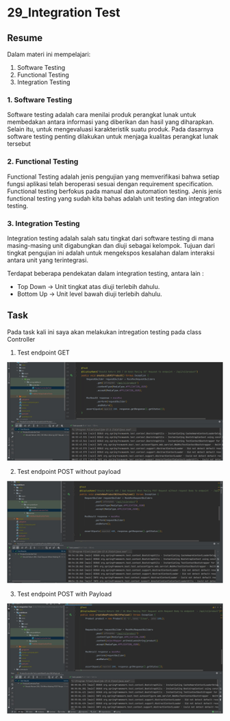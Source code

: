 # 29_Integration Test

## Resume
Dalam materi ini mempelajari:
1. Software Testing
2. Functional Testing
3. Integration Testing

### 1. Software Testing

Software testing adalah cara menilai produk perangkat lunak untuk membedakan antara informasi yang diberikan dan hasil yang diharapkan. Selain itu, untuk mengevaluasi karakteristik suatu produk. Pada dasarnya software testing penting dilakukan untuk menjaga kualitas perangkat lunak tersebut

### 2. Functional Testing

Functional Testing adalah jenis pengujian yang memverifikasi bahwa setiap fungsi aplikasi telah beroperasi sesuai dengan requirement specification. Functional testing berfokus pada manual dan automation testing. Jenis jenis functional testing yang sudah kita bahas adalah unit testing dan integration testing. 

### 3. Integration Testing

Integration testing adalah salah satu tingkat dari software testing di mana masing-masing unit digabungkan dan diuji sebagai kelompok. Tujuan dari tingkat pengujian ini adalah untuk mengekspos kesalahan dalam interaksi antara unit yang terintegrasi.

Terdapat beberapa pendekatan dalam integration testing, antara lain :

- Top Down → Unit tingkat atas diuji terlebih dahulu.
- Bottom Up → Unit level bawah diuji terlebih dahulu.

## Task

Pada task kali ini saya akan melakukan intregation testing pada class Controller

1. Test endpoint GET

![output](./screenshots/GET.jpg)

2. Test endpoint POST without payload

![output](./screenshots/postWithoutPayload.jpg)

3. Test endpoint POST with Payload

![output](./screenshots/postWithPayload.jpg)

